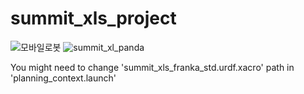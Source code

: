 # summit_xls_project

![모바일로봇](https://github.com/jeonsuhyun/summit_xls/assets/84551536/db314c2d-84c9-41ba-b8b0-53123b2d95c5)
![summit_xl_panda](https://github.com/jeonsuhyun/summit_xls/assets/84551536/a3cedc43-80dd-49fa-991f-f6ccad3444ce)

You might need to change 'summit_xls_franka_std.urdf.xacro' path in 'planning_context.launch' 
